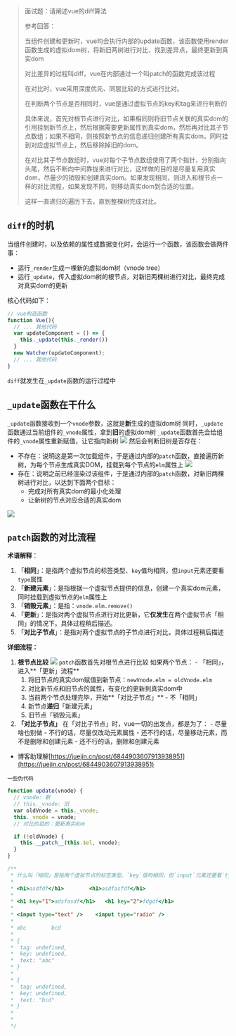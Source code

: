 > 面试题：请阐述vue的diff算法
>  
> 参考回答：
>  
> 当组件创建和更新时，vue均会执行内部的update函数，该函数使用render函数生成的虚拟dom树，将新旧两树进行对比，找到差异点，最终更新到真实dom
>  
> 对比差异的过程叫diff，vue在内部通过一个叫patch的函数完成该过程
>  
> 在对比时，vue采用深度优先、同层比较的方式进行比对。
>  
> 在判断两个节点是否相同时，vue是通过虚拟节点的key和tag来进行判断的
>  
> 具体来说，首先对根节点进行对比，如果相同则将旧节点关联的真实dom的引用挂到新节点上，然后根据需要更新属性到真实dom，然后再对比其子节点数组；如果不相同，则按照新节点的信息递归创建所有真实dom，同时挂到对应虚拟节点上，然后移除掉旧的dom。
>  
> 在对比其子节点数组时，vue对每个子节点数组使用了两个指针，分别指向头尾，然后不断向中间靠拢来进行对比，这样做的目的是尽量复用真实dom，尽量少的销毁和创建真实dom。如果发现相同，则进入和根节点一样的对比流程，如果发现不同，则移动真实dom到合适的位置。
>  
> 这样一直递归的遍历下去，直到整棵树完成对比。


##  `diff`的时机


当组件创建时，以及依赖的属性或数据变化时，会运行一个函数，该函数会做两件事： 

   - 运行`_render`生成一棵新的虚拟dom树（vnode tree）
   - 运行`_update`，传入虚拟dom树的根节点，对新旧两棵树进行对比，最终完成对真实dom的更新

核心代码如下： 
```javascript
// vue构造函数
function Vue(){
  // ... 其他代码
  var updateComponent = () => {
    this._update(this._render())
  }
  new Watcher(updateComponent);
  // ... 其他代码
}
```
`diff`就发生在`_update`函数的运行过程中 
##  `_update`函数在干什么

`_update`函数接收到一个`vnode`参数，这就是**新**生成的虚拟dom树
同时，`_update`函数通过当前组件的`_vnode`属性，拿到**旧**的虚拟dom树
`_update`函数首先会给组件的`_vnode`属性重新赋值，让它指向新树 ![](https://october-x-image-host.oss-cn-hangzhou.aliyuncs.com/markdown-imgs20210301193804.png)
然后会判断旧树是否存在： 

   -  不存在：说明这是第一次加载组件，于是通过内部的`patch`函数，直接遍历新树，为每个节点生成真实DOM，挂载到每个节点的`elm`属性上 ![](https://october-x-image-host.oss-cn-hangzhou.aliyuncs.com/markdown-imgs20210301194237.png) 
   -  存在：说明之前已经渲染过该组件，于是通过内部的`patch`函数，对新旧两棵树进行对比，以达到下面两个目标： 
      - 完成对所有真实dom的最小化处理
      - 让新树的节点对应合适的真实dom

![](https://october-x-image-host.oss-cn-hangzhou.aliyuncs.com/markdown-imgs20210301195003.png)
##  `patch`函数的对比流程

**术语解释**： 

   1. 「**相同**」：是指两个虚拟节点的标签类型、`key`值均相同，但`input`元素还要看`type`属性
   2. 「**新建元素**」：是指根据一个虚拟节点提供的信息，创建一个真实dom元素，同时挂载到虚拟节点的`elm`属性上
   3. 「**销毁元素**」：是指：`vnode.elm.remove()`
   4. 「**更新**」：是指对两个虚拟节点进行对比更新，它**仅发生**在两个虚拟节点「相同」的情况下。具体过程稍后描述。
   5. 「**对比子节点**」：是指对两个虚拟节点的子节点进行对比，具体过程稍后描述

**详细流程：**

   1.  **根节点比较** ![](https://october-x-image-host.oss-cn-hangzhou.aliyuncs.com/markdown-imgs20210301203350.png)
      `patch`函数首先对根节点进行比较
      如果两个节点： 
      -  「相同」，进入**「更新」流程** 
         1.  将旧节点的真实dom赋值到新节点：`newVnode.elm = oldVnode.elm` 
         2.  对比新节点和旧节点的属性，有变化的更新到真实dom中 
         3.  当前两个节点处理完毕，开始**「对比子节点」** 
      -  不「相同」 
         1. 新节点**递归**「新建元素」
         2. 旧节点「销毁元素」
   2.  **「对比子节点」**
      在「对比子节点」时，vue一切的出发点，都是为了： 
      - 尽量啥也别做
      - 不行的话，尽量仅改动元素属性
      - 还不行的话，尽量移动元素，而不是删除和创建元素
      - 还不行的话，删除和创建元素
   - 博客助理解[https://juejin.cn/post/6844903607913938951](https://juejin.cn/post/6844903607913938951)

`一些伪代码`
```javascript
function update(vnode) {
  // vnode: 新
  // this._vnode: 旧
  var oldVnode = this._vnode;
  this._vnode = vnode;
  // 对比的目的：更新真实dom

  if (!oldVnode) {
    this.__patch__(this.$el, vnode);
  }
}

/**
 * 什么叫「相同」是指两个虚拟节点的标签类型、`key`值均相同，但`input`元素还要看`type`属性
 *
 * <h1>asdfdf</h1>        <h1>asdfasfdf</h1>
 *
 * <h1 key="1">adsfasdf</h1>   <h1 key="2">fdgdf</h1>
 *
 * <input type="text" />    <input type="radio" />
 *
 * abc        bcd
 *
 * {
 *  tag: undefined,
 *  key: undefined,
 *  text: "abc"
 * }
 *
 * {
 *  tag: undefined,
 *  key: undefined,
 *  text: "bcd"
 * }
 *
 *
 */

```
